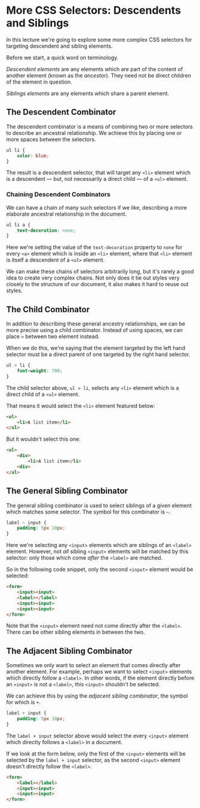# More CSS Selectors: Descendents and Siblings

In this lecture we're going to explore some more complex CSS selectors for targeting descendent and sibling elements.

Before we start, a quick word on terminology.

*Descendent elements* are any elements which are part of the content of another element (known as the *ancestor*). They need not be direct children of the element in question.

*Siblings elements* are any elements which share a parent element.

## The Descendent Combinator

The descendent combinator is a means of combining two or more selectors to describe an ancestral relationship. We achieve this by placing one or more spaces between the selectors.

```css
ul li {
    color: blue;
}
```

The result is a descendent selector, that will target any `<li>` element which is a descendent &mdash; but, not necessarily a direct child &mdash; of a `<ul>` element.

### Chaining Descendent Combinators

We can have a chain of many such selectors if we like, describing a more elaborate ancestral relationship in the document.

```css
ul li a {
    text-decoration: none;
}
```

Here we're setting the value of the `text-decoration` property to `none` for every `<a>` element which is inside an `<li>` element, where that `<li>` element is itself a descendent of a `<ul>` element.

<!-- TODO: I think it would be a good idea to add an image to hammer home this chain -->

We can make these chains of selectors arbitrarily long, but it's rarely a good idea to create very complex chains. Not only does it tie out styles very closely to the structure of our document, it also makes it hard to reuse out styles.

## The Child Combinator

In addition to describing these general ancestry relationships, we can be more precise using a child combinator. Instead of using spaces, we can place `>` between two element instead.

When we do this, we're saying that the element targeted by the left hand selector must be a direct parent of one targeted by the right hand selector.

```css
ul > li {
    font-weight: 700;    
}
```

The child selector above, `ul > li`, selects any `<li>` element which is a direct child of a `<ul>` element.

That means it would select the `<li>` element featured below:

```html
<ul>
    <li>A list item</li>
</ul>
```

But it wouldn't select this one:

```html
<ul>
    <div>
        <li>A list item</li>
    <div>
</ul>
```

## The General Sibling Combinator

The general sibling combinator is used to select siblings of a given element which matches some selector. The symbol for this combinator is `~`.

```css
label ~ input {
    padding: 5px 10px;
}
```

Here we're selecting any `<input>` elements which are siblings of an `<label>` element. However, not *all* sibling `<input>` elements will be matched by this selector: only those which come *after* the `<label>` are matched.

So in the following code snippet, only the second `<input>` element would be selected:

<!-- TODO: Create a more realistic form for the example below -->

```html
<form>
    <input><input>
    <label></label>
    <input><input>
    <input><input>
</form>
```

Note that the `<input>` element need not come directly after the `<label>`. There can be other sibling elements in between the two.

## The Adjacent Sibling Combinator

Sometimes we only want to select an element that comes directly after another element. For example, perhaps we want to select `<input>` elements which directly follow a `<label>`. In other words, if the element directly before an `<input>` is not a `<label>`, this `<input>` shouldn't be selected.

We can achieve this by using the *adjacent sibling combinator*, the symbol for which is `+`.

```css
label + input {
    padding: 5px 10px;
}
```

The `label + input` selector above would select the every `<input>` element which directly follows a `<label>` in a document.

If we look at the form below, only the first of the `<input>` elements will be selected by the `label + input` selector, as the second `<input>` element doesn't directly follow the `<label>`.

```html
<form>
    <label></label>
    <input><input>
    <input><input>
</form>
```

